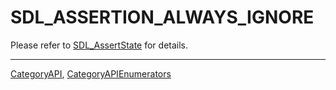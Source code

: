 # SDL_ASSERTION_ALWAYS_IGNORE

Please refer to [SDL_AssertState](SDL_AssertState) for details.

----
[CategoryAPI](CategoryAPI), [CategoryAPIEnumerators](CategoryAPIEnumerators)

